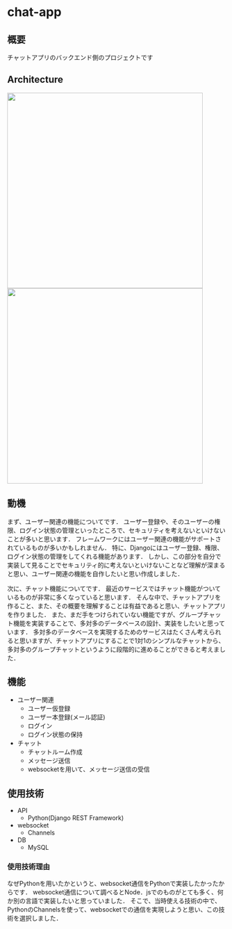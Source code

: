 # chat-app

## 概要
チャットアプリのバックエンド側のプロジェクトです

## Architecture
<img src="https://user-images.githubusercontent.com/73379887/190436407-bb219fa1-26df-4f64-9c13-2758c54ea7b4.png" width="450"><img src="https://user-images.githubusercontent.com/73379887/190437400-b26981b5-1811-4f35-bf72-adf05206b6ec.png" width="450">


## 動機
まず、ユーザー関連の機能についてです．
ユーザー登録や、そのユーザーの権限、ログイン状態の管理といったところで、セキュリティを考えないといけないことが多いと思います．
フレームワークにはユーザー関連の機能がサポートされているものが多いかもしれません．
特に、Djangoにはユーザー登録、権限、ログイン状態の管理をしてくれる機能があります．
しかし、この部分を自分で実装して見ることでセキュリティ的に考えないといけないことなど理解が深まると思い、ユーザー関連の機能を自作したいと思い作成しました．

次に、チャット機能についてです．
最近のサービスではチャット機能がついているものが非常に多くなっていると思います．
そんな中で、チャットアプリを作ること、また、その概要を理解することは有益であると思い、チャットアプリを作りました．
また、まだ手をつけられていない機能ですが、グループチャット機能を実装することで、多対多のデータベースの設計、実装をしたいと思っています．
多対多のデータベースを実現するためのサービスはたくさん考えられると思いますが、チャットアプリにすることで1対1のシンプルなチャットから、多対多のグループチャットというように段階的に進めることができると考えました．

## 機能
- ユーザー関連
  - ユーザー仮登録
  - ユーザー本登録(メール認証)
  - ログイン
  - ログイン状態の保持
- チャット
  - チャットルーム作成
  - メッセージ送信
  - websocketを用いて、メッセージ送信の受信

## 使用技術
- API
  - Python(Django REST Framework)
- websocket
  - Channels
- DB
  - MySQL

### 使用技術理由
なぜPythonを用いたかというと、websocket通信をPythonで実装したかったからです．
websocket通信について調べるとNode．jsでのものがとても多く、何か別の言語で実装したいと思っていました．
そこで、当時使える技術の中で、PythonのChannelsを使って、websocketでの通信を実現しようと思い、この技術を選択しました．
